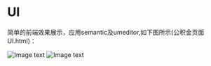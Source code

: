 # UI

简单的前端效果展示，应用semantic及umeditor,如下图所示(公积金页面UI.html)：

![Image text](https://raw.githubusercontent.com/zhangyuanliang/UI/master/img_1.jpg)
![Image text](https://raw.githubusercontent.com/zhangyuanliang/UI/master/img_2.jpg)
